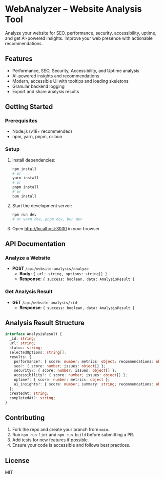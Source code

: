# WebAnalyzer – Website Analysis Tool

Analyze your website for SEO, performance, security, accessibility, uptime, and get AI-powered insights. Improve your web presence with actionable recommendations.

## Features
- Performance, SEO, Security, Accessibility, and Uptime analysis
- AI-powered insights and recommendations
- Modern, accessible UI with tooltips and loading skeletons
- Granular backend logging
- Export and share analysis results

## Getting Started

### Prerequisites
- Node.js (v18+ recommended)
- npm, yarn, pnpm, or bun

### Setup
1. Install dependencies:
   ```bash
   npm install
   # or
   yarn install
   # or
   pnpm install
   # or
   bun install
   ```
2. Start the development server:
   ```bash
   npm run dev
   # or yarn dev, pnpm dev, bun dev
   ```
3. Open [http://localhost:3000](http://localhost:3000) in your browser.

## API Documentation

### Analyze a Website
- **POST** `/api/website-analysis/analyze`
  - **Body:** `{ url: string, options: string[] }`
  - **Response:** `{ success: boolean, data: AnalysisResult }`

### Get Analysis Result
- **GET** `/api/website-analysis/:id`
  - **Response:** `{ success: boolean, data: AnalysisResult }`

## Analysis Result Structure

```ts
interface AnalysisResult {
  _id: string;
  url: string;
  status: string;
  selectedOptions: string[];
  results: {
    performance?: { score: number; metrics: object; recommendations: object[] };
    seo?: { score: number; issues: object[] };
    security?: { score: number; issues: object[] };
    accessibility?: { score: number; issues: object[] };
    uptime?: { score: number; metrics: object };
    ai_insights?: { score: number; summary: string; recommendations: object[]; insights: object[] };
  };
  createdAt: string;
  completedAt?: string;
}
```

## Contributing

1. Fork the repo and create your branch from `main`.
2. Run `npm run lint` and `npm run build` before submitting a PR.
3. Add tests for new features if possible.
4. Ensure your code is accessible and follows best practices.

## License
MIT
